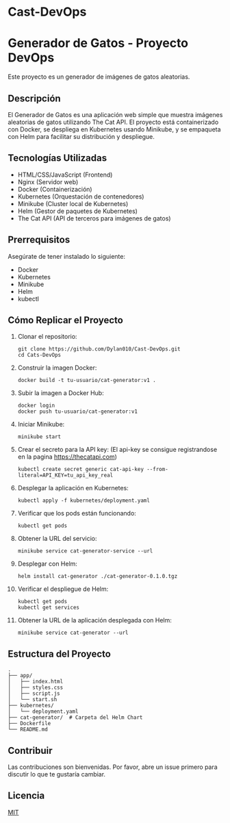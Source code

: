 # Cast-DevOps

# Generador de Gatos - Proyecto DevOps

Este proyecto es un generador de imágenes de gatos aleatorias.

## Descripción

El Generador de Gatos es una aplicación web simple que muestra imágenes aleatorias de gatos utilizando The Cat API. El proyecto está containerizado con Docker, se despliega en Kubernetes usando Minikube, y se empaqueta con Helm para facilitar su distribución y despliegue.

## Tecnologías Utilizadas

- HTML/CSS/JavaScript (Frontend)
- Nginx (Servidor web)
- Docker (Containerización)
- Kubernetes (Orquestación de contenedores)
- Minikube (Cluster local de Kubernetes)
- Helm (Gestor de paquetes de Kubernetes)
- The Cat API (API de terceros para imágenes de gatos)

## Prerrequisitos

Asegúrate de tener instalado lo siguiente:

- Docker
- Kubernetes
- Minikube
- Helm
- kubectl

## Cómo Replicar el Proyecto

1. Clonar el repositorio:
   ```
   git clone https://github.com/Dylan010/Cast-DevOps.git
   cd Cats-DevOps

2. Construir la imagen Docker:
   ```
   docker build -t tu-usuario/cat-generator:v1 .
   ```

3. Subir la imagen a Docker Hub:
   ```
   docker login
   docker push tu-usuario/cat-generator:v1
   ```

4. Iniciar Minikube:
   ```
   minikube start
   ```

5. Crear el secreto para la API key: (El api-key se consigue registrandose en la pagina https://thecatapi.com)
   ```
   kubectl create secret generic cat-api-key --from-literal=API_KEY=tu_api_key_real
   ```

6. Desplegar la aplicación en Kubernetes:
   ```
   kubectl apply -f kubernetes/deployment.yaml
   ```

7. Verificar que los pods están funcionando:
   ```
   kubectl get pods
   ```

8. Obtener la URL del servicio:
   ```
   minikube service cat-generator-service --url
   ```

9. Desplegar con Helm:
   ```
   helm install cat-generator ./cat-generator-0.1.0.tgz
   ```

10. Verificar el despliegue de Helm:
    ```
    kubectl get pods
    kubectl get services
    ```

11. Obtener la URL de la aplicación desplegada con Helm:
    ```
    minikube service cat-generator --url
    ```

## Estructura del Proyecto

```
.
├── app/
│   ├── index.html
│   ├── styles.css
│   ├── script.js
│   └── start.sh
├── kubernetes/
│   └── deployment.yaml
├── cat-generator/  # Carpeta del Helm Chart
├── Dockerfile
└── README.md
```

## Contribuir

Las contribuciones son bienvenidas. Por favor, abre un issue primero para discutir lo que te gustaría cambiar.

## Licencia

[MIT](https://choosealicense.com/licenses/mit/)